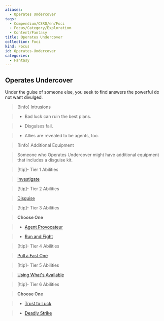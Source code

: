 ```yaml
---
aliases:
  - Operates Undercover
tags:
  - Compendium/CSRD/en/Foci
  - Focus/Category/Exploration
  - Content/Fantasy
title: Operates Undercover
collection: Foci
kind: Focus
id: Operates-Undercover
categories:
  - Fantasy
---
```

## Operates Undercover    
Under the guise of someone else, you seek to find answers the powerful do not want divulged.    
  
>[!info] Intrusions    
>- Bad luck can ruin the best plans.    
>- Disguises fail.    
>- Allies are revealed to be agents, too.    
  
>[!info] Additional Equipment    
>Someone who Operates Undercover might have additional equipment that includes a disguise kit.    
  
  
>[!tip]- Tier 1 Abilities    
> [Investigate](Investigate.md)    
  
  
>[!tip]- Tier 2 Abilities    
> [Disguise](Disguise.md)    
  
  
>[!tip]- Tier 3 Abilities    
> **Choose One**    
>- [Agent Provocateur](Agent-Provocateur.md)    
>- [Run and Fight](Run-and-Fight.md)    
  
  
>[!tip]- Tier 4 Abilities    
> [Pull a Fast One](Pull-a-Fast-One.md)    
  
  
>[!tip]- Tier 5 Abilities    
> [Using What's Available](Using-What's-Available.md)    
  
  
>[!tip]- Tier 6 Abilities    
> **Choose One**    
>- [Trust to Luck](Trust-to-Luck.md)    
>- [Deadly Strike](Deadly-Strike.md)
